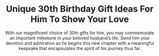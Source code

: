 ---
layout: post
title: Unique 30th Birthday Gift Ideas For Him To Show Your Love
subtitle: With our magnificent choice of 30th gifts for him, you may commemorate an important milestone in your beloved husband’s life. Send him your devotion and admiration as he begins this new chapter with a meaningful keepsake that encapsulates the spirit of his journey thus far.
header-img: "img/post/2023/09/copied/medium_30th_birhtday_gifts_for_husband_d816e4e92e.png"
header-style: text
permalink: "/30th-birthday-gift-ideas-for-him/"
catalog: true
tags:
  - Recipients 
  - Men
---   